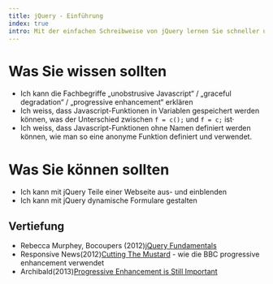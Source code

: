 ```yaml
--- 
title: jQuery - Einführung
index: true
intro: Mit der einfachen Schreibweise von jQuery lernen Sie schneller und einfacher Javascript-Programm zu erstellen.
---
```



# Was Sie wissen sollten
* Ich kann die Fachbegriffe „unobstrusive Javascript“ / „graceful degradation“ / „progressive enhancement“ erklären
* Ich weiss, dass Javascript-Funktionen in Variablen gespeichert werden können, was der Unterschied zwischen `f = c();` und `f = c;` ist· 
* Ich weiss, dass Javascript-Funktionen ohne Namen definiert werden können, wie man so eine anonyme Funktion definiert und verwendet.

# Was Sie können sollten
* Ich kann mit jQuery Teile einer Webseite aus- und einblenden
* Ich kann mit jQuery dynamische Formulare gestalten


## Vertiefung

* Rebecca Murphey, Bocoupers (2012)[jQuery Fundamentals](http://jqfundamentals.com/) 
* Responsive News(2012)[Cutting The Mustard](http://responsivenews.co.uk/post/18948466399/cutting-the-mustard) - wie die BBC progressive enhancement verwendet
* Archibald(2013)[Progressive Enhancement is Still Important](http://jakearchibald.com/2013/progressive-enhancement-still-important/)
